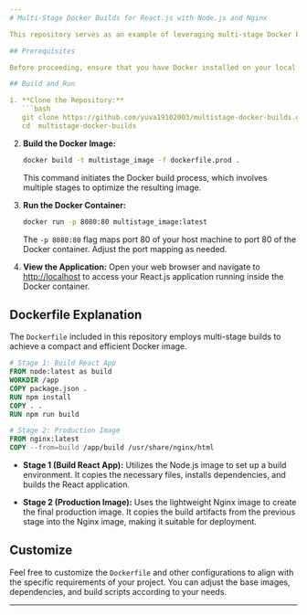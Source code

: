 ```yaml
---
# Multi-Stage Docker Builds for React.js with Node.js and Nginx

This repository serves as an example of leveraging multi-stage Docker builds to create a streamlined Docker image for deploying a React.js application. By employing multi-stage builds, we can utilize different base images for distinct phases of the build process, resulting in a more efficient and smaller final Docker image.

## Prerequisites

Before proceeding, ensure that you have Docker installed on your local machine. If not, you can find installation instructions for various platforms on the [official Docker website](https://docs.docker.com/get-docker/).

## Build and Run

1. **Clone the Repository:**
   ```bash
   git clone https://github.com/yuva19102003/multistage-docker-builds.git
   cd  multistage-docker-builds
   ```

2. **Build the Docker Image:**
   ```bash
   docker build -t multistage_image -f dockerfile.prod .
   ```
   This command initiates the Docker build process, which involves multiple stages to optimize the resulting image.

3. **Run the Docker Container:**
   ```bash
   docker run -p 8080:80 multistage_image:latest
   ```
   The `-p 8080:80` flag maps port 80 of your host machine to port 80 of the Docker container. Adjust the port mapping as needed.

4. **View the Application:**
   Open your web browser and navigate to [http://localhost](http://localhost) to access your React.js application running inside the Docker container.

## Dockerfile Explanation

The `Dockerfile` included in this repository employs multi-stage builds to achieve a compact and efficient Docker image.

```Dockerfile
# Stage 1: Build React App
FROM node:latest as build
WORKDIR /app
COPY package.json .
RUN npm install
COPY . .
RUN npm run build

# Stage 2: Production Image
FROM nginx:latest
COPY --from=build /app/build /usr/share/nginx/html

```

- **Stage 1 (Build React App):** Utilizes the Node.js image to set up a build environment. It copies the necessary files, installs dependencies, and builds the React application.

- **Stage 2 (Production Image):** Uses the lightweight Nginx image to create the final production image. It copies the build artifacts from the previous stage into the Nginx image, making it suitable for deployment.

## Customize

Feel free to customize the `Dockerfile` and other configurations to align with the specific requirements of your project. You can adjust the base images, dependencies, and build scripts according to your needs.

---
```

